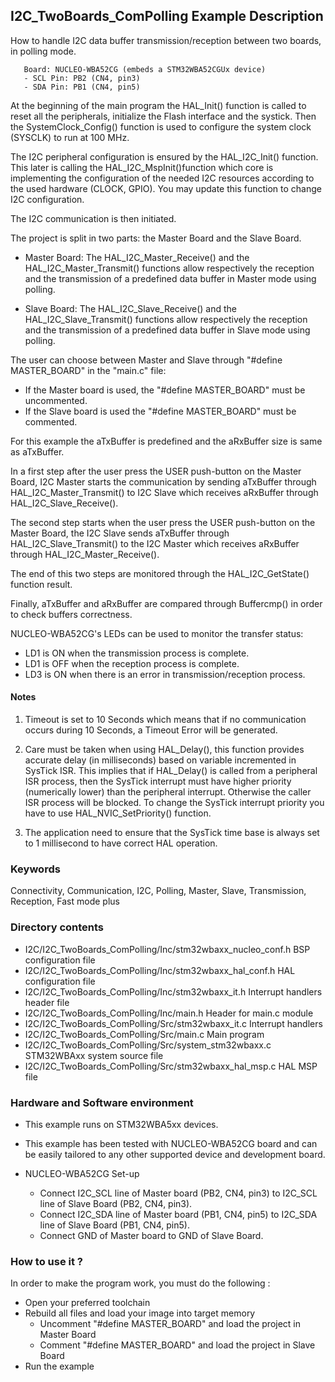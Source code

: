 ## <b>I2C_TwoBoards_ComPolling Example Description</b>

How to handle I2C data buffer transmission/reception between two boards, 
in polling mode.

       Board: NUCLEO-WBA52CG (embeds a STM32WBA52CGUx device)
       - SCL Pin: PB2 (CN4, pin3)
       - SDA Pin: PB1 (CN4, pin5)

At the beginning of the main program the HAL_Init() function is called to reset 
all the peripherals, initialize the Flash interface and the systick.
Then the SystemClock_Config() function is used to configure the system
clock (SYSCLK) to run at 100 MHz.

The I2C peripheral configuration is ensured by the HAL_I2C_Init() function.
This later is calling the HAL_I2C_MspInit()function which core is implementing
the configuration of the needed I2C resources according to the used hardware (CLOCK, 
GPIO). You may update this function to change I2C configuration.

The I2C communication is then initiated.

The project is split in two parts: the Master Board and the Slave Board.

- Master Board: 
  The HAL_I2C_Master_Receive() and the HAL_I2C_Master_Transmit() functions 
  allow respectively the reception and the transmission of a predefined data buffer
  in Master mode using polling.

- Slave Board: 
  The HAL_I2C_Slave_Receive() and the HAL_I2C_Slave_Transmit() functions 
  allow respectively the reception and the transmission of a predefined data buffer
  in Slave mode using polling.

The user can choose between Master and Slave through "#define MASTER_BOARD"
in the "main.c" file:

- If the Master board is used, the "#define MASTER_BOARD" must be uncommented.
- If the Slave board is used the "#define MASTER_BOARD" must be commented.

For this example the aTxBuffer is predefined and the aRxBuffer size is same as aTxBuffer.

In a first step after the user press the USER push-button on the Master Board,
I2C Master starts the communication by sending aTxBuffer through HAL_I2C_Master_Transmit()
to I2C Slave which receives aRxBuffer through HAL_I2C_Slave_Receive(). 

The second step starts when the user press the USER push-button on the Master Board,
the I2C Slave sends aTxBuffer through HAL_I2C_Slave_Transmit()
to the I2C Master which receives aRxBuffer through HAL_I2C_Master_Receive().

The end of this two steps are monitored through the HAL_I2C_GetState() function
result.

Finally, aTxBuffer and aRxBuffer are compared through Buffercmp() in order to 
check buffers correctness.  

NUCLEO-WBA52CG's LEDs can be used to monitor the transfer status:

 - LD1 is ON when the transmission process is complete.
 - LD1 is OFF when the reception process is complete.
 - LD3 is ON when there is an error in transmission/reception process.  

#### <b>Notes</b>

 1. Timeout is set to 10 Seconds which means that if no communication occurs 
    during 10 Seconds, a Timeout Error will be generated.

 2. Care must be taken when using HAL_Delay(), this function provides accurate delay (in milliseconds)
    based on variable incremented in SysTick ISR. This implies that if HAL_Delay() is called from
    a peripheral ISR process, then the SysTick interrupt must have higher priority (numerically lower)
    than the peripheral interrupt. Otherwise the caller ISR process will be blocked.
    To change the SysTick interrupt priority you have to use HAL_NVIC_SetPriority() function.

 3. The application need to ensure that the SysTick time base is always set to 1 millisecond
    to have correct HAL operation.

### <b>Keywords</b>

Connectivity, Communication, I2C, Polling, Master, Slave, Transmission, Reception, Fast mode plus

### <b>Directory contents</b> 

  - I2C/I2C_TwoBoards_ComPolling/Inc/stm32wbaxx_nucleo_conf.h BSP configuration file
  - I2C/I2C_TwoBoards_ComPolling/Inc/stm32wbaxx_hal_conf.h    HAL configuration file
  - I2C/I2C_TwoBoards_ComPolling/Inc/stm32wbaxx_it.h          Interrupt handlers header file
  - I2C/I2C_TwoBoards_ComPolling/Inc/main.h                   Header for main.c module  
  - I2C/I2C_TwoBoards_ComPolling/Src/stm32wbaxx_it.c          Interrupt handlers
  - I2C/I2C_TwoBoards_ComPolling/Src/main.c                   Main program
  - I2C/I2C_TwoBoards_ComPolling/Src/system_stm32wbaxx.c      STM32WBAxx system source file
  - I2C/I2C_TwoBoards_ComPolling/Src/stm32wbaxx_hal_msp.c     HAL MSP file    

### <b>Hardware and Software environment</b>

  - This example runs on STM32WBA5xx devices.
    
  - This example has been tested with NUCLEO-WBA52CG board and can be
    easily tailored to any other supported device and development board.    

  - NUCLEO-WBA52CG Set-up

    - Connect I2C_SCL line of Master board (PB2, CN4, pin3) to I2C_SCL line of Slave Board (PB2, CN4, pin3).
    - Connect I2C_SDA line of Master board (PB1, CN4, pin5) to I2C_SDA line of Slave Board (PB1, CN4, pin5).
    - Connect GND of Master board to GND of Slave Board.

### <b>How to use it ?</b>

In order to make the program work, you must do the following :

 - Open your preferred toolchain 
 - Rebuild all files and load your image into target memory
    - Uncomment "#define MASTER_BOARD" and load the project in Master Board
    - Comment "#define MASTER_BOARD" and load the project in Slave Board
 - Run the example

